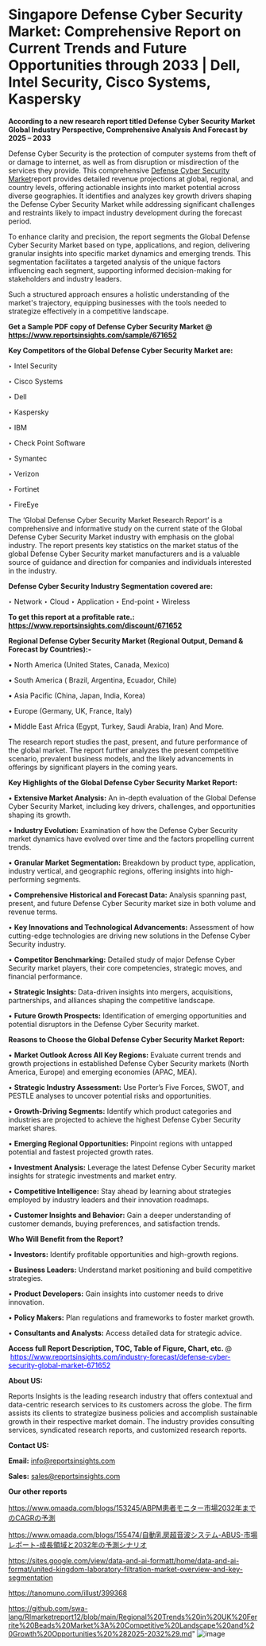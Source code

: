 # Singapore Defense Cyber Security Market: Comprehensive Report on Current Trends and Future Opportunities through 2033 | Dell, Intel Security, Cisco Systems, Kaspersky

<strong>According to a new research report titled Defense Cyber Security Market Global Industry Perspective, Comprehensive Analysis And Forecast by 2025 – 2033</strong>

Defense Cyber Security is the protection of computer systems from theft of or damage to internet, as well as from disruption or misdirection of the services they provide. This comprehensive <a href=https://www.reportsinsights.com/sample/671652>Defense Cyber Security Market</a>report provides detailed revenue projections at global, regional, and country levels, offering actionable insights into market potential across diverse geographies. It identifies and analyzes key growth drivers shaping the Defense Cyber Security Market while addressing significant challenges and restraints likely to impact industry development during the forecast period.

To enhance clarity and precision, the report segments the Global Defense Cyber Security Market based on type, applications, and region, delivering granular insights into specific market dynamics and emerging trends. This segmentation facilitates a targeted analysis of the unique factors influencing each segment, supporting informed decision-making for stakeholders and industry leaders.

Such a structured approach ensures a holistic understanding of the market's trajectory, equipping businesses with the tools needed to strategize effectively in a competitive landscape.

<strong>Get a Sample PDF copy of Defense Cyber Security Market </strong><strong>@<a href=https://www.reportsinsights.com/sample/671652 style=color:#0000ff;> https://www.reportsinsights.com/sample/671652</a></strong></font>

<strong>Key Competitors of the Global Defense Cyber Security Market are:</strong>

‣ Intel Security

‣ Cisco Systems

‣ Dell

‣ Kaspersky

‣ IBM

‣ Check Point Software

‣ Symantec

‣ Verizon

‣ Fortinet

‣ FireEye

The ‘Global Defense Cyber Security Market Research Report’ is a comprehensive and informative study on the current state of the Global Defense Cyber Security Market industry with emphasis on the global industry. The report presents key statistics on the market status of the global Defense Cyber Security market manufacturers and is a valuable source of guidance and direction for companies and individuals interested in the industry.

<strong>Defense Cyber Security Industry Segmentation covered are:</strong>

‣ Network
‣ Cloud
‣ Application
‣ End-point
‣ Wireless

<strong>To get this report at a profitable rate.: <a href=https://www.reportsinsights.com/discount/671652 style=color:#0000ff;>https://www.reportsinsights.com/discount/671652</a></strong></font>

<strong>Regional Defense Cyber Security Market (Regional Output, Demand &amp; Forecast by Countries):-</strong>

• North America (United States, Canada, Mexico)

• South America ( Brazil, Argentina, Ecuador, Chile)

• Asia Pacific (China, Japan, India, Korea)

• Europe (Germany, UK, France, Italy)

• Middle East Africa (Egypt, Turkey, Saudi Arabia, Iran) And More.

The research report studies the past, present, and future performance of the global market. The report further analyzes the present competitive scenario, prevalent business models, and the likely advancements in offerings by significant players in the coming years.

<strong>Key Highlights of the Global Defense Cyber Security Market Report:</strong>

• <strong>Extensive Market Analysis:</strong> An in-depth evaluation of the Global Defense Cyber Security Market, including key drivers, challenges, and opportunities shaping its growth.

• <strong>Industry Evolution:</strong> Examination of how the Defense Cyber Security market dynamics have evolved over time and the factors propelling current trends.

• <strong>Granular Market Segmentation:</strong> Breakdown by product type, application, industry vertical, and geographic regions, offering insights into high-performing segments.

• <strong>Comprehensive Historical and Forecast Data:</strong> Analysis spanning past, present, and future Defense Cyber Security market size in both volume and revenue terms.

• <strong>Key Innovations and Technological Advancements:</strong> Assessment of how cutting-edge technologies are driving new solutions in the Defense Cyber Security industry.

• <strong>Competitor Benchmarking:</strong> Detailed study of major Defense Cyber Security market players, their core competencies, strategic moves, and financial performance.

• <strong>Strategic Insights:</strong> Data-driven insights into mergers, acquisitions, partnerships, and alliances shaping the competitive landscape.

• <strong>Future Growth Prospects:</strong> Identification of emerging opportunities and potential disruptors in the Defense Cyber Security market.

<strong>Reasons to Choose the Global Defense Cyber Security Market Report:</strong>

• <strong>Market Outlook Across All Key Regions:</strong> Evaluate current trends and growth projections in established Defense Cyber Security markets (North America, Europe) and emerging economies (APAC, MEA).

• <strong>Strategic Industry Assessment:</strong> Use Porter’s Five Forces, SWOT, and PESTLE analyses to uncover potential risks and opportunities.

• <strong>Growth-Driving Segments:</strong> Identify which product categories and industries are projected to achieve the highest Defense Cyber Security market shares.

• <strong>Emerging Regional Opportunities:</strong> Pinpoint regions with untapped potential and fastest projected growth rates.

• <strong>Investment Analysis:</strong> Leverage the latest Defense Cyber Security market insights for strategic investments and market entry.

• <strong>Competitive Intelligence:</strong> Stay ahead by learning about strategies employed by industry leaders and their innovation roadmaps.

• <strong>Customer Insights and Behavior:</strong> Gain a deeper understanding of customer demands, buying preferences, and satisfaction trends.

<strong>Who Will Benefit from the Report?</strong>

• <strong>Investors:</strong> Identify profitable opportunities and high-growth regions.

• <strong>Business Leaders:</strong> Understand market positioning and build competitive strategies.

• <strong>Product Developers:</strong> Gain insights into customer needs to drive innovation.

• <strong>Policy Makers:</strong> Plan regulations and frameworks to foster market growth.

• <strong>Consultants and Analysts:</strong> Access detailed data for strategic advice.
</ul>
<strong>Access full Report Description, TOC, Table of Figure, Chart, etc. </strong>@  <a href=https://www.reportsinsights.com/industry-forecast/defense-cyber-security-global-market-671652 style=color:#0000ff;>https://www.reportsinsights.com/industry-forecast/defense-cyber-security-global-market-671652</a></font>

<strong><strong>About US</strong>:</strong>

Reports Insights is the leading research industry that offers contextual and data-centric research services to its customers across the globe. The firm assists its clients to strategize business policies and accomplish sustainable growth in their respective market domain. The industry provides consulting services, syndicated research reports, and customized research reports.

<strong>Contact US:</strong>

<p class=""""><b>Email:</b> <a href=mailto:info@reportsinsights.com>info@reportsinsights.com</a></p>
<p class=""""><b>Sales:</b> <a href=mailto:sales@reportsinsights.com>sales@reportsinsights.com</a></p>

<strong>Our other reports</strong>

<a href=https://www.omaada.com/blogs/153245/ABPM患者モニター市場2032年までのCAGRの予測>https://www.omaada.com/blogs/153245/ABPM患者モニター市場2032年までのCAGRの予測</a>

<a href=https://www.omaada.com/blogs/155474/自動乳房超音波システム-ABUS-市場レポート-成長領域と2032年の予測シナリオ>https://www.omaada.com/blogs/155474/自動乳房超音波システム-ABUS-市場レポート-成長領域と2032年の予測シナリオ</a>

<a href=https://sites.google.com/view/data-and-ai-formatt/home/data-and-ai-format/united-kingdom-laboratory-filtration-market-overview-and-key-segmentation>https://sites.google.com/view/data-and-ai-formatt/home/data-and-ai-format/united-kingdom-laboratory-filtration-market-overview-and-key-segmentation</a>

<a href=https://tanomuno.com/illust/399368>https://tanomuno.com/illust/399368</a>

<a href=https://github.com/swa-lang/RImarketreport12/blob/main/Regional%20Trends%20in%20UK%20Ferrite%20Beads%20Market%3A%20Competitive%20Landscape%20and%20Growth%20Opportunities%20%282025-2032%29.md>https://github.com/swa-lang/RImarketreport12/blob/main/Regional%20Trends%20in%20UK%20Ferrite%20Beads%20Market%3A%20Competitive%20Landscape%20and%20Growth%20Opportunities%20%282025-2032%29.md</a>"
![image](https://github.com/user-attachments/assets/5bf8961e-9292-462b-bdc1-dcb316ebc1ef)
